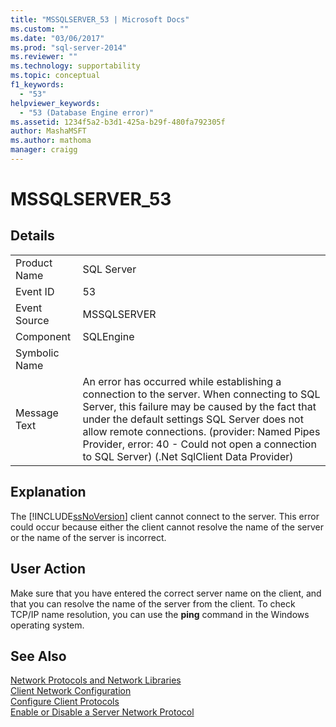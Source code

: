 ```yaml
---
title: "MSSQLSERVER_53 | Microsoft Docs"
ms.custom: ""
ms.date: "03/06/2017"
ms.prod: "sql-server-2014"
ms.reviewer: ""
ms.technology: supportability
ms.topic: conceptual
f1_keywords: 
  - "53"
helpviewer_keywords: 
  - "53 (Database Engine error)"
ms.assetid: 1234f5a2-b3d1-425a-b29f-480fa792305f
author: MashaMSFT
ms.author: mathoma
manager: craigg
---
```

# MSSQLSERVER_53
    
## Details  
  
|||  
|-|-|  
|Product Name|SQL Server|  
|Event ID|53|  
|Event Source|MSSQLSERVER|  
|Component|SQLEngine|  
|Symbolic Name||  
|Message Text|An error has occurred while establishing a connection to the server.  When connecting to SQL Server, this failure may be caused by the fact that under the default settings SQL Server does not allow remote connections. (provider: Named Pipes Provider, error: 40 - Could not open a connection to SQL Server) (.Net SqlClient Data Provider)|  
  
## Explanation  
 The [!INCLUDE[ssNoVersion](../../includes/ssnoversion-md.md)] client cannot connect to the server. This error could occur because either the client cannot resolve the name of the server or the name of the server is incorrect.  
  
## User Action  
 Make sure that you have entered the correct server name on the client, and that you can resolve the name of the server from the client. To check TCP/IP name resolution, you can use the **ping** command in the Windows operating system.  
  
## See Also  
 [Network Protocols and Network Libraries](../../sql-server/install/network-protocols-and-network-libraries.md)   
 [Client Network Configuration](../../database-engine/configure-windows/client-network-configuration.md)   
 [Configure Client Protocols](../../database-engine/configure-windows/configure-client-protocols.md)   
 [Enable or Disable a Server Network Protocol](../../database-engine/configure-windows/enable-or-disable-a-server-network-protocol.md)  
  
  
